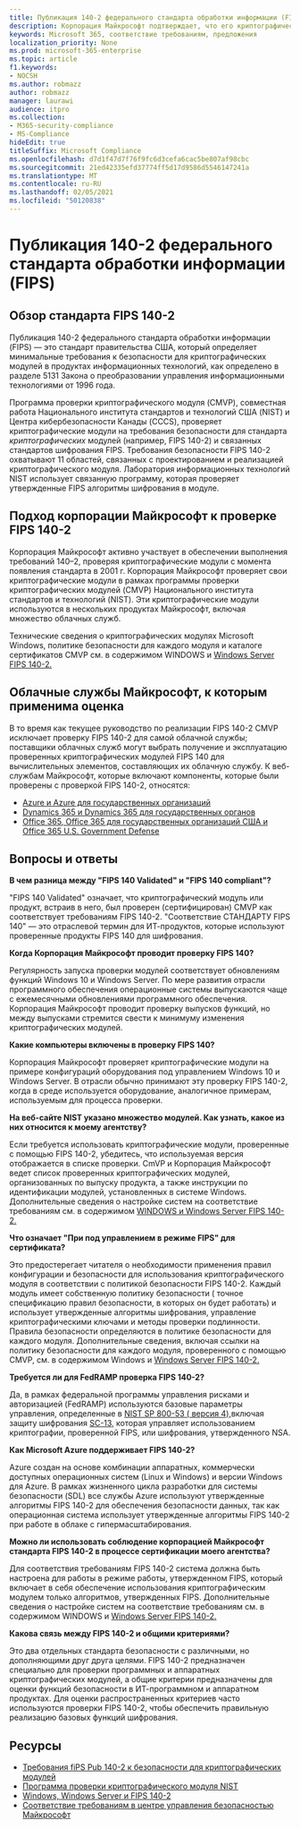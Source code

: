 ```yaml
---
title: Публикация 140-2 федерального стандарта обработки информации (FIPS)
description: Корпорация Майкрософт подтверждает, что его криптографические модули соответствуют федеральному стандарту обработки информации США.
keywords: Microsoft 365, соответствие требованиям, предложения
localization_priority: None
ms.prod: microsoft-365-enterprise
ms.topic: article
f1.keywords:
- NOCSH
ms.author: robmazz
author: robmazz
manager: laurawi
audience: itpro
ms.collection:
- M365-security-compliance
- MS-Compliance
hideEdit: true
titleSuffix: Microsoft Compliance
ms.openlocfilehash: d7d1f47d7f76f9fc6d3cefa6cac5be807af98cbc
ms.sourcegitcommit: 21ed42335efd37774ff5d17d9586d5546147241a
ms.translationtype: MT
ms.contentlocale: ru-RU
ms.lasthandoff: 02/05/2021
ms.locfileid: "50120838"
---
```

# <a name="federal-information-processing-standard-fips-publication-140-2"></a>Публикация 140-2 федерального стандарта обработки информации (FIPS)

## <a name="fips-140-2-standard-overview"></a>Обзор стандарта FIPS 140-2

Публикация 140-2 федерального стандарта обработки информации (FIPS) — это стандарт правительства США, который определяет минимальные требования к безопасности для криптографических модулей в продуктах информационных технологий, как определено в разделе 5131 Закона о преобразовании управления информационными технологиями от 1996 года.

Программа [](https://csrc.nist.gov/Projects/cryptographic-module-validation-program) проверки криптографического модуля (CMVP), совместная работа Национального института стандартов и технологий США (NIST) и Центра кибербезопасности Канады (CCCS), проверяет криптографические модули на требования безопасности для стандарта *криптографических* модулей (например, FIPS 140-2) и связанных стандартов шифрования FIPS. Требования безопасности FIPS 140-2 охватывают 11 областей, связанных с проектированием и реализацией криптографического модуля. Лаборатория информационных технологий NIST использует связанную программу, которая проверяет утвержденные FIPS алгоритмы шифрования в модуле.

## <a name="microsofts-approach-to-fips-140-2-validation"></a>Подход корпорации Майкрософт к проверке FIPS 140-2

Корпорация Майкрософт активно участвует в обеспечении выполнения требований 140–2, проверяя криптографические модули с момента появления стандарта в 2001 г. Корпорация Майкрософт проверяет свои криптографические модули в рамках программы проверки криптографических модулей (CMVP) [](https://csrc.nist.gov/Projects/cryptographic-module-validation-program) Национального института стандартов и технологий (NIST). Эти криптографические модули используются в нескольких продуктах Майкрософт, включая множество облачных служб.

Технические сведения о криптографических модулях Microsoft Windows, политике безопасности для каждого модуля и каталоге сертификатов CMVP см. в содержимом WINDOWS и [Windows Server FIPS 140-2.](https://aka.ms/AA6ehud)

## <a name="microsoft-in-scope-cloud-services"></a>Облачные службы Майкрософт, к которым применима оценка

В то время как текущее руководство по реализации FIPS 140-2 CMVP исключает проверку FIPS 140-2 для самой облачной службы; поставщики облачных служб могут выбрать получение и эксплуатацию проверенных криптографических модулей FIPS 140 для вычислительных элементов, составляющих их облачную службу. К веб-службам Майкрософт, которые включают компоненты, которые были проверены с проверкой FIPS 140-2, относятся:

- [Azure и Azure для государственных организаций](/azure/azure-government/documentation-government-plan-security)
- [Dynamics 365 и Dynamics 365 для государственных органов](/microsoft-365/compliance/office-365-encryption-in-microsoft-dynamics-365)
- [Office 365, Office 365 для государственных организаций США и Office 365 U.S. Government Defense](/microsoft-365/compliance/office-365-encryption-risks-and-protections)

## <a name="frequently-asked-questions"></a>Вопросы и ответы

**В чем разница между "FIPS 140 Validated" и "FIPS 140 compliant"?**

"FIPS 140 Validated" означает, что криптографический модуль или продукт, встраив в него, был проверен (сертифицирован) CMVP как соответствует требованиям FIPS 140-2. "Соответствие СТАНДАРТУ FIPS 140" — это отраслевой термин для ИТ-продуктов, которые используют проверенные продукты FIPS 140 для шифрования.

**Когда Корпорация Майкрософт проводит проверку FIPS 140?**

Регулярность запуска проверки модулей соответствует обновлениям функций Windows 10 и Windows Server. По мере развития отрасли программного обеспечения операционные системы выпускаются чаще с ежемесячными обновлениями программного обеспечения. Корпорация Майкрософт проводит проверку выпусков функций, но между выпусками стремится свести к минимуму изменения криптографических модулей.

**Какие компьютеры включены в проверку FIPS 140?**

Корпорация Майкрософт проверяет криптографические модули на примере конфигураций оборудования под управлением Windows 10 и Windows Server. В отрасли обычно принимают эту проверку FIPS 140-2, когда в среде используется оборудование, аналогичное примерам, используемым для процесса проверки.

**На веб-сайте NIST указано множество модулей. Как узнать, какое из них относится к моему агентству?**

Если требуется использовать криптографические модули, проверенные с помощью FIPS 140-2, убедитесь, что используемая версия отображается в списке проверки. CmVP и Корпорация Майкрософт ведет список проверенных криптографических модулей, организованных по выпуску продукта, а также инструкции по идентификации модулей, установленных в системе Windows. Дополнительные сведения о настройке систем на соответствие требованиям см. в содержимом [WINDOWS и Windows Server FIPS 140-2.](https://aka.ms/AA6ehud)

**Что означает "При под управлением в режиме FIPS" для сертификата?**

Это предостерегает читателя о необходимости применения правил конфигурации и безопасности для использования криптографического модуля в соответствии с политикой безопасности FIPS 140-2. Каждый модуль имеет собственную политику безопасности ( точное спецификацию правил безопасности, в которых он будет работать) и использует утвержденные алгоритмы шифрования, управление криптографическими ключами и методы проверки подлинности. Правила безопасности определяются в политике безопасности для каждого модуля. Дополнительные сведения, включая ссылки на политику безопасности для каждого модуля, проверенного с помощью CMVP, см. в содержимом Windows и [Windows Server FIPS 140-2.](https://aka.ms/AA6ehud)

**Требуется ли для FedRAMP проверка FIPS 140-2?**

Да, в рамках федеральной программы управления рисками и авторизацией (FedRAMP) используются базовые параметры управления, определенные в [NIST SP 800-53 ( версия 4),](https://nvd.nist.gov/800-53/Rev4/)включая защиту шифрования [SC-13,](https://nvd.nist.gov/800-53/Rev4/control/SC-13) которая управляет использованием криптографии, проверенной FIPS, или шифрования, утвержденного NSA.

**Как Microsoft Azure поддерживает FIPS 140-2?**

Azure создан на основе комбинации аппаратных, коммерчески доступных операционных систем (Linux и Windows) и версии Windows для Azure. В рамках [](https://www.microsoft.com/securityengineering/sdl/) жизненного цикла разработки для системы безопасности (SDL) все службы Azure используют утвержденные алгоритмы FIPS 140-2 для обеспечения безопасности данных, так как операционная система использует утвержденные алгоритмы FIPS 140-2 при работе в облаке с гипермасштабирования.

**Можно ли использовать соблюдение корпорацией Майкрософт стандарта FIPS 140-2 в процессе сертификации моего агентства?**

Для соответствия требованиям FIPS 140-2 система должна быть настроена для работы в режиме работы, утвержденном FIPS, который включает в себя обеспечение использования криптографическим модулем только алгоритмов, утвержденных FIPS. Дополнительные сведения о настройке систем на соответствие требованиям см. в содержимом WINDOWS и [Windows Server FIPS 140-2.](https://aka.ms/AA6ehud)

**Какова связь между FIPS 140-2 и общими критериями?**

Это два отдельных стандарта безопасности с различными, но дополняющими друг друга целями. FIPS 140-2 предназначен специально для проверки программных и аппаратных криптографических модулей, а общие критерии предназначены для оценки функций безопасности в ИТ-программном и аппаратном продуктах. Для оценки распространенных критериев часто используются проверки FIPS 140-2, чтобы обеспечить правильную реализацию базовых функций шифрования.

## <a name="resources"></a>Ресурсы

- [Требования fiPS Pub 140-2 к безопасности для криптографических модулей](https://csrc.nist.gov/publications/fips/fips140-2/fips1402.pdf)
- [Программа проверки криптографического модуля NIST](https://csrc.nist.gov/groups/STM/cmvp/index.html)
- [Windows, Windows Server и FIPS 140-2](/windows/security/threat-protection/fips-140-validation)
- [Соответствие требованиям в центре управления безопасностью Майкрософт](https://www.microsoft.com/trust-center/compliance/compliance-overview)
